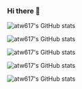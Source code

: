 ### Hi there 👋

<!--
**atw617/atw617** is a ✨ _special_ ✨ repository because its `README.md` (this file) appears on your GitHub profile.

Here are some ideas to get you started:

- 🔭 I’m currently working on ...
- 🌱 I’m currently learning ...
- 👯 I’m looking to collaborate on ...
- 🤔 I’m looking for help with ...
- 💬 Ask me about ...
- 📫 How to reach me: ...
- 😄 Pronouns: ...
- ⚡ Fun fact: ...
-->

![atw617's GitHub stats](https://github-readme-stats.vercel.app/api?username=atw617&hide=contribs,prs)

![atw617's GitHub stats](https://github-readme-stats.vercel.app/api?username=atw617&hide=contribs,prs)

![atw617's GitHub stats](https://github-readme-stats.vercel.app/api?username=atw617&count_private=true)

![atw617's GitHub stats](https://github-readme-stats.vercel.app/api?username=atw617&show_icons=true)

![atw617's GitHub stats](https://github-readme-stats.vercel.app/api?username=atw617&show_icons=true&theme=radical)
